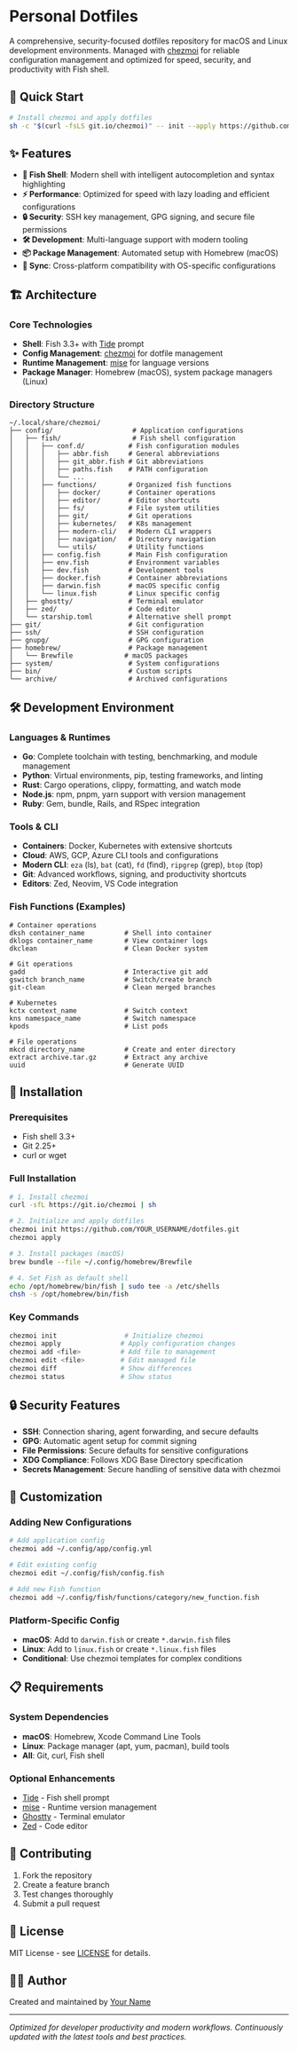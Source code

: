 # Personal Dotfiles

A comprehensive, security-focused dotfiles repository for macOS and Linux development environments. Managed with [chezmoi](https://chezmoi.io/) for reliable configuration management and optimized for speed, security, and productivity with Fish shell.

## 🚀 Quick Start

```bash
# Install chezmoi and apply dotfiles
sh -c "$(curl -fsLS git.io/chezmoi)" -- init --apply https://github.com/YOUR_USERNAME/dotfiles.git
```

## ✨ Features

- **🐠 Fish Shell**: Modern shell with intelligent autocompletion and syntax highlighting
- **⚡ Performance**: Optimized for speed with lazy loading and efficient configurations
- **🔒 Security**: SSH key management, GPG signing, and secure file permissions
- **🛠️ Development**: Multi-language support with modern tooling
- **📦 Package Management**: Automated setup with Homebrew (macOS)
- **🔄 Sync**: Cross-platform compatibility with OS-specific configurations

## 🏗️ Architecture

### Core Technologies
- **Shell**: Fish 3.3+ with [Tide](https://github.com/IlanCosman/tide) prompt
- **Config Management**: [chezmoi](https://chezmoi.io/) for dotfile management
- **Runtime Management**: [mise](https://mise.jdx.dev/) for language versions
- **Package Manager**: Homebrew (macOS), system package managers (Linux)

### Directory Structure
```
~/.local/share/chezmoi/
├── config/                    # Application configurations
│   ├── fish/                  # Fish shell configuration
│   │   ├── conf.d/           # Fish configuration modules
│   │   │   ├── abbr.fish     # General abbreviations
│   │   │   ├── git_abbr.fish # Git abbreviations  
│   │   │   ├── paths.fish    # PATH configuration
│   │   │   └── ...
│   │   ├── functions/        # Organized fish functions
│   │   │   ├── docker/       # Container operations
│   │   │   ├── editor/       # Editor shortcuts
│   │   │   ├── fs/           # File system utilities
│   │   │   ├── git/          # Git operations
│   │   │   ├── kubernetes/   # K8s management
│   │   │   ├── modern-cli/   # Modern CLI wrappers
│   │   │   ├── navigation/   # Directory navigation
│   │   │   └── utils/        # Utility functions
│   │   ├── config.fish       # Main Fish configuration
│   │   ├── env.fish          # Environment variables
│   │   ├── dev.fish          # Development tools
│   │   ├── docker.fish       # Container abbreviations
│   │   ├── darwin.fish       # macOS specific config
│   │   └── linux.fish        # Linux specific config
│   ├── ghostty/              # Terminal emulator
│   ├── zed/                  # Code editor
│   └── starship.toml         # Alternative shell prompt
├── git/                      # Git configuration
├── ssh/                      # SSH configuration  
├── gnupg/                    # GPG configuration
├── homebrew/                 # Package management
│   └── Brewfile             # macOS packages
├── system/                   # System configurations
├── bin/                      # Custom scripts
└── archive/                  # Archived configurations
```

## 🛠️ Development Environment

### Languages & Runtimes
- **Go**: Complete toolchain with testing, benchmarking, and module management
- **Python**: Virtual environments, pip, testing frameworks, and linting
- **Rust**: Cargo operations, clippy, formatting, and watch mode
- **Node.js**: npm, pnpm, yarn support with version management
- **Ruby**: Gem, bundle, Rails, and RSpec integration

### Tools & CLI
- **Containers**: Docker, Kubernetes with extensive shortcuts
- **Cloud**: AWS, GCP, Azure CLI tools and configurations  
- **Modern CLI**: `eza` (ls), `bat` (cat), `fd` (find), `ripgrep` (grep), `btop` (top)
- **Git**: Advanced workflows, signing, and productivity shortcuts
- **Editors**: Zed, Neovim, VS Code integration

### Fish Functions (Examples)
```fish
# Container operations
dksh container_name          # Shell into container
dklogs container_name        # View container logs
dkclean                      # Clean Docker system

# Git operations  
gadd                         # Interactive git add
gswitch branch_name          # Switch/create branch
git-clean                    # Clean merged branches

# Kubernetes
kctx context_name            # Switch context
kns namespace_name           # Switch namespace
kpods                        # List pods

# File operations
mkcd directory_name          # Create and enter directory
extract archive.tar.gz       # Extract any archive
uuid                         # Generate UUID
```

## 🔧 Installation

### Prerequisites
- Fish shell 3.3+
- Git 2.25+
- curl or wget

### Full Installation
```bash
# 1. Install chezmoi
curl -sfL https://git.io/chezmoi | sh

# 2. Initialize and apply dotfiles
chezmoi init https://github.com/YOUR_USERNAME/dotfiles.git
chezmoi apply

# 3. Install packages (macOS)
brew bundle --file ~/.config/homebrew/Brewfile

# 4. Set Fish as default shell
echo /opt/homebrew/bin/fish | sudo tee -a /etc/shells
chsh -s /opt/homebrew/bin/fish
```

### Key Commands
```bash
chezmoi init                 # Initialize chezmoi
chezmoi apply               # Apply configuration changes  
chezmoi add <file>          # Add file to management
chezmoi edit <file>         # Edit managed file
chezmoi diff                # Show differences
chezmoi status              # Show status
```

## 🔒 Security Features

- **SSH**: Connection sharing, agent forwarding, and secure defaults
- **GPG**: Automatic agent setup for commit signing
- **File Permissions**: Secure defaults for sensitive configurations
- **XDG Compliance**: Follows XDG Base Directory specification
- **Secrets Management**: Secure handling of sensitive data with chezmoi

## 🎨 Customization

### Adding New Configurations
```bash
# Add application config
chezmoi add ~/.config/app/config.yml

# Edit existing config
chezmoi edit ~/.config/fish/config.fish

# Add new Fish function
chezmoi add ~/.config/fish/functions/category/new_function.fish
```

### Platform-Specific Config
- **macOS**: Add to `darwin.fish` or create `*.darwin.fish` files
- **Linux**: Add to `linux.fish` or create `*.linux.fish` files
- **Conditional**: Use chezmoi templates for complex conditions

## 📋 Requirements

### System Dependencies
- **macOS**: Homebrew, Xcode Command Line Tools
- **Linux**: Package manager (apt, yum, pacman), build tools
- **All**: Git, curl, Fish shell

### Optional Enhancements
- [Tide](https://github.com/IlanCosman/tide) - Fish shell prompt
- [mise](https://mise.jdx.dev/) - Runtime version management
- [Ghostty](https://ghostty.org/) - Terminal emulator
- [Zed](https://zed.dev/) - Code editor

## 🤝 Contributing

1. Fork the repository
2. Create a feature branch
3. Test changes thoroughly
4. Submit a pull request

## 📄 License

MIT License - see [LICENSE](LICENSE) for details.

## 🙋‍♂️ Author

Created and maintained by [Your Name](https://github.com/YOUR_USERNAME)

---

*Optimized for developer productivity and modern workflows. Continuously updated with the latest tools and best practices.*